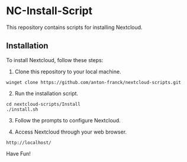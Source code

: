 # NC-Install-Script

This repository contains scripts for installing Nextcloud.

## Installation

To install Nextcloud, follow these steps:

1. Clone this repository to your local machine.
```shell
winget clone https://github.com/anton-franck/nextcloud-scripts.git
```

2. Run the installation script.
```shell
cd nextcloud-scripts/Install
./install.sh
```

3. Follow the prompts to configure Nextcloud.

4. Access Nextcloud through your web browser.
```plaintext
http://localhost/
```

Have Fun!